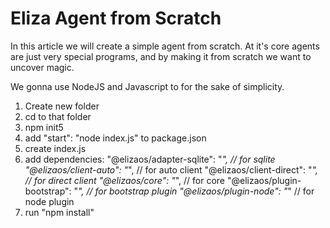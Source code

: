 # Eliza Agent from Scratch

In this article we will create a simple agent from scratch. At it's core agents are just very special programs, and by making it from scratch we want to uncover magic.

We gonna use NodeJS and Javascript to for the sake of simplicity.


1. Create new folder
2. cd to that folder
3. npm init5
4. add "start": "node index.js" to package.json
5. create index.js
6. add dependencies:
    "@elizaos/adapter-sqlite": "*", // for sqlite
    "@elizaos/client-auto": "*", // for auto client
    "@elizaos/client-direct": "*", // for direct client
    "@elizaos/core": "*", // for core
    "@elizaos/plugin-bootstrap": "*", // for bootstrap plugin
    "@elizaos/plugin-node": "*" // for node plugin
7. run "npm install"
